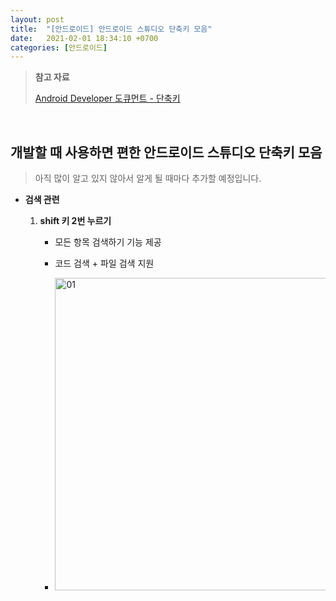 ```yaml
---
layout: post
title:  "[안드로이드] 안드로이드 스튜디오 단축키 모음"
date:   2021-02-01 18:34:10 +0700
categories: [안드로이드]
---
```


> __참고 자료__
>
> [Android Developer 도큐먼트 - 단축키](https://developer.android.com/studio/intro/keyboard-shortcuts?hl=ko)

<br>

## 개발할 때 사용하면 편한 안드로이드 스튜디오 단축키 모음

> 아직 많이 알고 있지 않아서 알게 될 때마다 추가할 예정입니다.

* __검색 관련__

    1. __shift 키 2번 누르기__

        * 모든 항목 검색하기 기능 제공

        * 코드 검색 + 파일 검색 지원

        * <img width="500" alt="01" src="https://user-images.githubusercontent.com/31889335/106416794-9b19dc00-6495-11eb-9f78-aa2fa2bb4b40.png">
